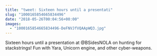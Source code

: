 ```yaml
---
title: "tweet: Sixteen hours until a presentati"
slug: "1000165854665834496"
date: "2018-05-26T00:04:56+00:00"
images:
  - "1000165854665834496-DeFNVJfVQAApWQ3.jpg"
---
```

Sixteen hours until a presentation at @BSidesNOLA on hunting for stackstrings! Fun with Yara, Unicorn engine, and other cyber-weapons. 